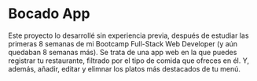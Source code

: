 # Bocado App
Este proyecto lo desarrollé sin experiencia previa, después de estudiar las primeras 8 semanas de mi Bootcamp Full-Stack Web Developer (y aún quedaban 8 semanas más).
Se trata de una app web en la que puedes registrar tu restaurante, filtrado por el tipo de comida que ofreces en él. Y, además, añadir, editar y elimnar los platos más destacados de tu menú.
